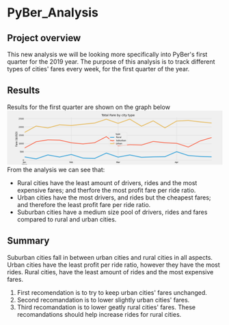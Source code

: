 # PyBer_Analysis
## Project overview
This new analysis we will be looking more specifically into PyBer's first quarter for the 2019 year. The purpose of this analysis is to track different types of cities' fares every week, for the first quarter of the year.
## Results
Results for the first quarter are shown on the graph below
![q1fares_graph](analysis/PyBer_summary.png)
From the analysis we can see that:
- Rural cities have the least amount of drivers, rides and the most expensive fares; and therfore the most profit fare per ride ratio.
- Urban cities have the most drivers, and rides but the cheapest fares; and therefore the least profit fare per ride ratio.
- Suburban cities have a medium size pool of drivers, rides and fares compared to rural and urban cities.
## Summary
Suburban cities fall in between urban cities and rural cities in all aspects. 
Urban cities have the least profit per ride ratio, however they have the most rides. Rural cities, have the least amount of rides and the most expensive fares.
1. First recomendation is to try to keep urban cities' fares unchanged.
2. Second recomandation is to lower slightly urban cities' fares.
3. Third recomandation is to lower geatly rural cities' fares.
These recomandations should help increase rides for rural cities.

